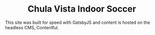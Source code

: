 <h1 align="center">
  Chula Vista Indoor Soccer
</h1>

This site was built for speed with GatsbyJS and content is hosted on the headless CMS, Contentful.
